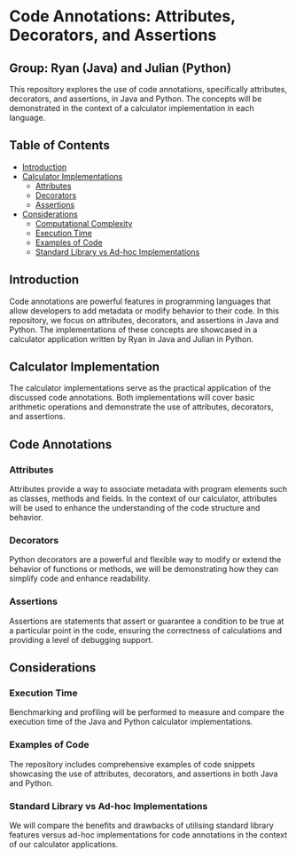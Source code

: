 # Code Annotations: Attributes, Decorators, and Assertions

## Group: Ryan (Java) and Julian (Python)

This repository explores the use of code annotations, specifically attributes, decorators, and assertions, in Java and Python. The concepts will be demonstrated in the context of a calculator implementation in each language.

## Table of Contents
- [Introduction](#introduction)
- [Calculator Implementations](#calculator-implementations)
  - [Attributes](#attributes)
  - [Decorators](#decorators)
  - [Assertions](#assertions)
- [Considerations](#considerations)
  - [Computational Complexity](#computational-complexity)
  - [Execution Time](#execution-time)
  - [Examples of Code](#examples-of-code)
  - [Standard Library vs Ad-hoc Implementations](#standard-library-vs-ad-hoc-implementations)

## Introduction
Code annotations are powerful features in programming languages that allow developers to add metadata or modify behavior to their code. In this repository, we focus on attributes, decorators, and assertions in Java and Python. The implementations of these concepts are showcased in a calculator application written by Ryan in Java and Julian in Python.

## Calculator Implementation
The calculator implementations serve as the practical application of the discussed code annotations. Both implementations will cover basic arithmetic operations and demonstrate the use of attributes, decorators, and assertions.

## Code Annotations
### Attributes
Attributes provide a way to associate metadata with program elements such as classes, methods and fields. In the context of our calculator, attributes will be used to enhance the understanding of the code structure and behavior.

### Decorators
Python decorators are a powerful and flexible way to modify or extend the behavior of functions or methods, we will be demonstrating how they can simplify code and enhance readability.

### Assertions
Assertions are statements that assert or guarantee a condition to be true at a particular point in the code, ensuring the correctness of calculations and providing a level of debugging support.

## Considerations

### Execution Time
Benchmarking and profiling will be performed to measure and compare the execution time of the Java and Python calculator implementations.

### Examples of Code
The repository includes comprehensive examples of code snippets showcasing the use of attributes, decorators, and assertions in both Java and Python.

### Standard Library vs Ad-hoc Implementations
We will compare the benefits and drawbacks of utilising standard library features versus ad-hoc implementations for code annotations in the context of our calculator applications.
